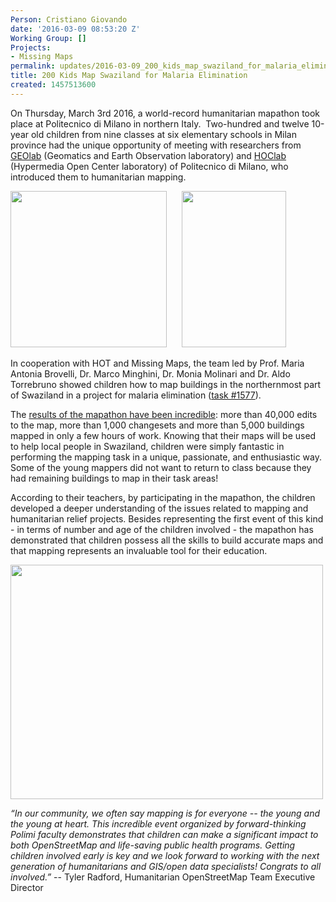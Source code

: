 ```yaml
---
Person: Cristiano Giovando
date: '2016-03-09 08:53:20 Z'
Working Group: []
Projects:
- Missing Maps
permalink: updates/2016-03-09_200_kids_map_swaziland_for_malaria_elimination
title: 200 Kids Map Swaziland for Malaria Elimination
created: 1457513600
---
```

<p>On Thursday, March 3rd 2016, a world-record humanitarian&nbsp;mapathon took place at Politecnico di Milano in northern Italy. &nbsp;Two-hundred and twelve 10-year old children from nine classes at six elementary schools in Milan province had the unique opportunity of meeting with researchers from <a href="http://geolab.como.polimi.it/" target="_blank">GEOlab</a> (Geomatics and Earth Observation laboratory) and <a href="http://hoc.elet.polimi.it/hoc/" target="_blank">HOClab</a> (Hypermedia Open Center laboratory) of Politecnico di Milano, who introduced them to humanitarian mapping.</p><p><img class="image-medium" src="/sites/default/files/styles/medium/public/IMG_3068c.jpg?itok=hAqHgRUv" alt="" width="250" height="250">&nbsp; &nbsp; &nbsp;&nbsp;<img class="image-medium" src="/sites/default/files/styles/medium/public/IMG_3178b.jpg?itok=1IPmynVd" alt="" width="167" height="250"></p><p>In cooperation with HOT and Missing Maps, the team led by Prof. Maria Antonia Brovelli, Dr. Marco Minghini, Dr. Monia Molinari and Dr. Aldo Torrebruno showed children how to map buildings in the northernmost part of Swaziland in a project for malaria elimination (<a href="http://tasks.hotosm.org/project/1577" target="_blank">task #1577</a>).</p><p>The <a href="http://resultmaps.neis-one.org/osm-changesets?comment=geolabkids#8/-25.359/32.613" target="_blank">results of the mapathon have been incredible</a>: more than 40,000 edits to the map, more than 1,000 changesets and more than 5,000 buildings mapped in only a few hours of work. Knowing that their maps will be used to help local people in Swaziland, children were simply fantastic in performing the mapping task in a unique, passionate, and enthusiastic way. Some of the young mappers did not want to return to class because they had remaining buildings to map in their task areas!</p><p>According to their teachers, by participating in the mapathon, the children developed a deeper understanding of the issues related to mapping and humanitarian relief projects. Besides representing the first event of this kind - in terms of number and age of the children involved - the mapathon has demonstrated that children possess all the skills to build accurate maps and that mapping represents an invaluable tool for their education.</p><p><img src="/sites/default/files/int7_500.jpg" alt="" width="500" height="375"></p><p><em>“In our community, we often say mapping is for everyone -- the young and the young at heart. This incredible event organized by forward-thinking Polimi faculty demonstrates that children can make a significant impact to both OpenStreetMap and life-saving public health programs. Getting children involved early is key and we look forward to working with the next generation of humanitarians and GIS/open data specialists! Congrats to all involved.”</em> -- Tyler Radford, Humanitarian OpenStreetMap Team Executive Director</p>
